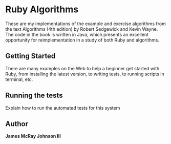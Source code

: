 # Ruby Algorithms

These are my implementations of the example and exercise algorithms from the text Algorithms (4th edition) by
Robert Sedgewick and Kevin Wayne. The code in the book is written in Java, which presents an excellent
opportunity for reimplementation in a study of both Ruby and algorithms.

## Getting Started

There are many examples on the Web to help a beginner get started with Ruby, from installing the latest version, 
to writing tests, to running scripts in terminal, etc. 

## Running the tests

Explain how to run the automated tests for this system

## Author
**James McRay Johnson III**